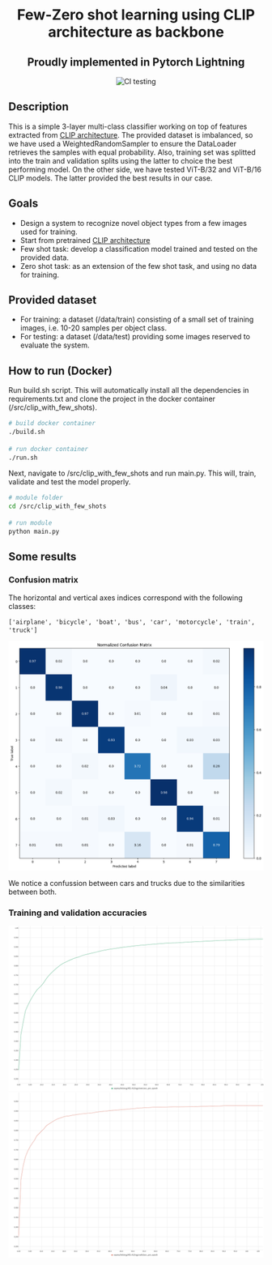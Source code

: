 <div align="center">    
 
# Few-Zero shot learning using CLIP architecture as backbone
## Proudly implemented in Pytorch Lightning

![CI testing](https://github.com/PyTorchLightning/deep-learning-project-template/workflows/CI%20testing/badge.svg?branch=master&event=push)

</div>
 
## Description   
This is a simple 3-layer multi-class classifier working on top of features extracted from [CLIP architecture](https://github.com/openai/CLIP). The provided dataset is imbalanced, so we have used a WeightedRandomSampler to ensure the DataLoader retrieves the samples with equal probability. Also, training set was splitted into the train and validation splits using the latter to choice the best performing model. On the other side, we have tested ViT-B/32 and ViT-B/16 CLIP models. The latter provided the best results in our case.

## Goals
* Design a system to recognize novel object types from a few images used for training.
* Start from pretrained [CLIP architecture](https://github.com/openai/CLIP)
* Few shot task: develop a classification model trained and tested on the provided data.
* Zero shot task: as an extension of the few shot task, and using no data for training.

## Provided dataset
* For training: a dataset (/data/train) consisting of a small set of training images, i.e. 10-20 samples per object class.
* For testing: a dataset (/data/test) providing some images reserved to evaluate the system.

## How to run (Docker)
Run build.sh script. This will automatically install all the dependencies in requirements.txt and clone the project in the docker container (/src/clip_with_few_shots).
```bash
# build docker container  
./build.sh

# run docker container
./run.sh
 ```   
 Next, navigate to /src/clip_with_few_shots and run main.py. This will, train, validate and test the model properly.
 ```bash
# module folder
cd /src/clip_with_few_shots

# run module
python main.py    
```

## Some results 

### Confusion matrix
The horizontal and vertical axes indices correspond with the following classes:
```
['airplane', 'bicycle', 'boat', 'bus', 'car', 'motorcycle', 'train', 'truck']
```
<img src="plots/normalized_conf_matrix.png" width="800">

We notice a confussion between cars and trucks due to the similarities between both.

### Training and validation accuracies

<img src="plots/logs_train_acc_per_epoch.png" width="800">
<img src="plots/logs_valid_acc_per_epoch.png" width="800">
